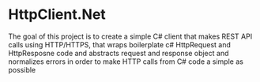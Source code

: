 # HttpClient.Net

The goal of this project is to create a simple C# client that makes REST API calls using HTTP/HTTPS, that wraps boilerplate c# HttpRequest and HttpResposne code and abstracts request and response object and normalizes errors in order to make HTTP calls from C# code a simple as possible 
